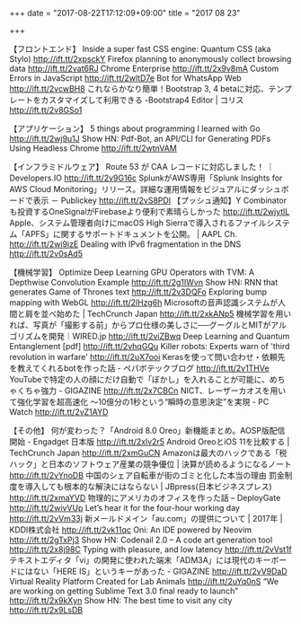 +++
date = "2017-08-22T17:12:09+09:00"
title = "2017 08 23"

+++

【フロントエンド】
Inside a super fast CSS engine: Quantum CSS (aka Stylo) http://ift.tt/2xpsckY
Firefox planning to anonymously collect browsing data http://ift.tt/2vat6RJ
Chrome Enterprise http://ift.tt/2x9v8mA
Custom Errors in JavaScript http://ift.tt/2wltD7e
Bot for WhatsApp Web http://ift.tt/2vcwBH8
これならかなり簡単！Bootstrap 3, 4 betaに対応、テンプレートをカスタマイズして利用できる -Bootstrap4 Editor | コリス http://ift.tt/2v8GSo1

【アプリケーション】
5 things about programming I learned with Go http://ift.tt/2wj9u1J
Show HN: Pdf-Bot, an API/CLI for Generating PDFs Using Headless Chrome http://ift.tt/2wtnVAM

【インフラミドルウェア】
Route 53 が CAA レコードに対応しました！ ｜ Developers.IO http://ift.tt/2v9G16c
SplunkがAWS専用「Splunk Insights for AWS Cloud Monitoring」リリース。詳細な運用情報をビジュアルにダッシュボードで表示 － Publickey http://ift.tt/2vS8PDl
【プッシュ通知】Y Combinatorも投資するOneSignalがFirebaseより便利で素晴らしかった http://ift.tt/2wjytlL
Apple、システム管理者向けにmacOS High Sierraで導入されるファイルシステム「APFS」に関するサポートドキュメントを公開。 | AAPL Ch. http://ift.tt/2wi9izE
Dealing with IPv6 fragmentation in the DNS http://ift.tt/2v0sAd5

【機械学習】
Optimize Deep Learning GPU Operators with TVM: A Depthwise Convolution Example http://ift.tt/2g1IWvn
Show HN: RNN that generates Game of Thrones text http://ift.tt/2v3DQFo
Exploring bump mapping with WebGL http://ift.tt/2lHzg6h
Microsoftの音声認識システムが人間と肩を並べ始めた | TechCrunch Japan http://ift.tt/2xkANp5
機械学習を用いれば、写真が「撮影する前」からプロ仕様の美しさに──グーグルとMITがアルゴリズムを開発｜WIRED.jp http://ift.tt/2viZBwq
Deep Learning and Quantum Entanglement [pdf] http://ift.tt/2vhqGQu
Killer robots: Experts warn of 'third revolution in warfare' http://ift.tt/2uX7ooi
Kerasを使って問い合わせ・依頼先を教えてくれるbotを作った話 - ペパボテックブログ http://ift.tt/2v1THVe
YouTubeで特定の人の顔にだけ自動で「ぼかし」を入れることが可能に、めちゃくちゃ強力 - GIGAZINE http://ift.tt/2x7CBCn
NICT、レーザーカオスを用いて強化学習を超高速化 ～10億分の1秒という“瞬時の意思決定”を実現 - PC Watch http://ift.tt/2vZ1AYD

【その他】
何が変わった？「Android 8.0 Oreo」新機能まとめ。AOSP版配信開始 - Engadget 日本版 http://ift.tt/2xlv2r5
Android OreoとiOS 11を比較する | TechCrunch Japan http://ift.tt/2xmGuCN
Amazonは最大のハックである「税ハック」と日本のソフトウェア産業の競争優位 | 決算が読めるようになるノート http://ift.tt/2vYnoDB
中国のシェア自転車が街のゴミと化した本当の理由 罰金制度を導入しても根本的な解決にはならない | JBpress(日本ビジネスプレス) http://ift.tt/2xmaYVD
物理的にアメリカのオフィスを作った話 – DeployGate http://ift.tt/2wivVUp
Let’s hear it for the four-hour working day http://ift.tt/2vVm33j
新メールドメイン「au.com」の提供について | 2017年 | KDDI株式会社 http://ift.tt/2vk11qc
Oni: An IDE powered by Neovim http://ift.tt/2gTxPj3
Show HN: Codenail 2.0 – A code art generation tool http://ift.tt/2x8j98C
Typing with pleasure, and low latency http://ift.tt/2vVst1f
テキストエディタ「vi」の開発に使われた端末「ADM3A」には現代のキーボードにはない「HERE IS」というキーがあった - GIGAZINE http://ift.tt/2vV9DaD
Virtual Reality Platform Created for Lab Animals http://ift.tt/2uYq0nS
“We are working on getting Sublime Text 3.0 final ready to launch” http://ift.tt/2x9kXyn
Show HN: The best time to visit any city http://ift.tt/2x9LsDB

